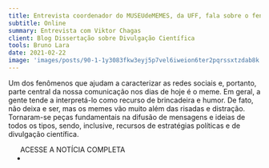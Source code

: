 ```yaml
---
title: Entrevista coordenador do MUSEUdeMEMES, da UFF, fala sobre o fenômeno dos memes
subtitle: Online
summary: Entrevista com Viktor Chagas
client: Blog Dissertação sobre Divulgação Científica
tools: Bruno Lara
date: 2021-02-22
image: 'images/posts/90-1-1y3083fkw3eyj5p7vel6iweion6ter2pqrssxtzdab8k.png'
---
```


Um dos fenômenos que ajudam a caracterizar as redes sociais e, portanto, parte central da nossa comunicação nos dias de hoje é o meme. Em geral, a gente tende a interpretá-lo como recurso de brincadeira e humor. De fato, não deixa e ser, mas os memes vão muito além das risadas e distração. Tornaram-se peças fundamentais na difusão de mensagens e ideias de todos os tipos, sendo, inclusive, recursos de estratégias políticas e de divulgação científica.

<div class="post__share"><ul class="share__list list-reset">ACESSE A NOTÍCIA COMPLETA<li class="share__item" style="margin-left: 10px"><a class="share__link share__facebook" style="background: #fa5657" href="https://dissertacaosobredc.blogspot.com/2021/02/entrevista-coordenador-do-museudememes.html" title="Link" rel="nofollow"><i class="fa-solid fa-link"></i></a></li></ul></div>
<!-- <div class="gallery-box"><div class="gallery"><img src="/clipping/images/example-1.jpg" loading="lazy" alt="Project"><img src="/clipping/images/example-2.jpg" loading="lazy" alt="Project"></div><em>Gallery / <a href="https://www.freepik.com/" target="_blank">Freepic</a></em></div> -->